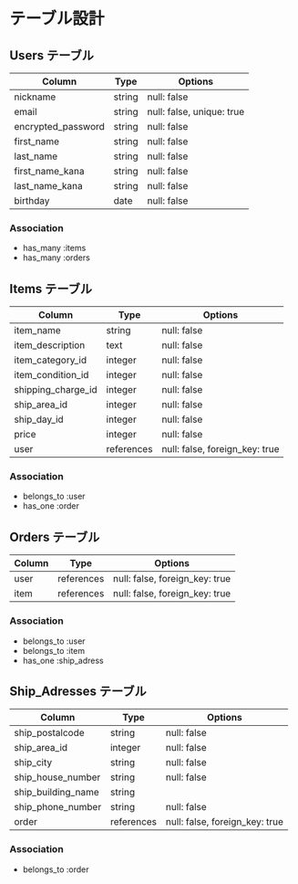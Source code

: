 # テーブル設計

## Users  テーブル

|Column                 |Type              |Options                       |
|-----------------------|------------------|------------------------------|
| nickname              | string           | null: false                  |
| email                 | string           | null: false, unique: true    |
| encrypted_password    | string           | null: false                  |
| first_name            | string           | null: false                  |
| last_name             | string           | null: false                  |
| first_name_kana       | string           | null: false                  |
| last_name_kana        | string           | null: false                  |
| birthday              | date             | null: false                  |



### Association
- has_many :items
- has_many :orders



## Items  テーブル

|Column               |Type              |Options                             |
|---------------------|------------------|------------------------------------|
| item_name           | string           | null: false                        |
| item_description    | text             | null: false                        |
| item_category_id    | integer          | null: false                        |
| item_condition_id   | integer          | null: false                        |
| shipping_charge_id  | integer          | null: false                        |
| ship_area_id        | integer          | null: false                        |
| ship_day_id         | integer          | null: false                        |
| price               | integer          | null: false                        |
| user                | references       | null: false, foreign_key: true     |



### Association
- belongs_to :user
- has_one :order



## Orders  テーブル

|Column                 |Type              |Options                             |
|-----------------------|------------------|------------------------------------|
| user                  | references       | null: false, foreign_key: true     |
| item                  | references       | null: false, foreign_key: true     |


### Association
- belongs_to :user
- belongs_to :item
- has_one :ship_adress



## Ship_Adresses  テーブル

|Column                    |Type              |Options                             |
|--------------------------|------------------|------------------------------------|
| ship_postalcode          | string           | null: false                        |
| ship_area_id             | integer          | null: false                        |
| ship_city                | string           | null: false                        |
| ship_house_number        | string           | null: false                        |
| ship_building_name       | string           |                                    |
| ship_phone_number        | string           | null: false                        |
| order                    | references       | null: false, foreign_key: true     |


### Association
- belongs_to :order